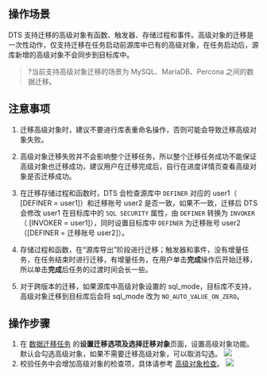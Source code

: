 
## 操作场景
DTS 支持迁移的高级对象有函数、触发器、存储过程和事件。高级对象的迁移是一次性动作，仅支持迁移在任务启动前源库中已有的高级对象，在任务启动后，源库新增的高级对象不会同步到目标库中。

>?当前支持高级对象迁移的场景为 MySQL、MariaDB、Percona 之间的数据迁移。

## 注意事项
1. 迁移高级对象时，建议不要进行库表重命名操作，否则可能会导致迁移高级对象失败。
2. 高级对象迁移失败并不会影响整个迁移任务，所以整个迁移任务成功不能保证高级对象也迁移成功，建议用户在迁移完成后，自行在进度详情页查看高级对象是否迁移成功。

2. 在迁移存储过程和函数时，DTS 会检查源库中 `DEFINER` 对应的 user1（ [DEFINER = user1]）和迁移账号 user2 是否一致，如果不一致，迁移后 DTS 会修改 user1 在目标库中的 `SQL SECURITY` 属性，由 `DEFINER` 转换为 `INVOKER`（ [INVOKER = user1]），同时设置目标库中 `DEFINER` 为迁移账号 user2（[DEFINER = 迁移账号 user2]）。

3. 存储过程和函数，在“源库导出”阶段进行迁移；触发器和事件，没有增量任务，在任务结束时进行迁移，有增量任务，在用户单击<b>完成</b>操作后开始迁移，所以单击**完成**后任务的过渡时间会长一些。

4. 对于跨版本的迁移，如果源库中高级对象设置的 sql_mode，目标库不支持，高级对象迁移到目标库后会将 sql_mode 改为 `NO_AUTO_VALUE_ON_ZERO`。

## 操作步骤
1. 在 [数据迁移任务](https://console.cloud.tencent.com/dts/migration) 的**设置迁移选项及选择迁移对象**页面，设置高级对象功能。默认会勾选高级对象，如果不需要迁移高级对象，可以取消勾选。
![](https://qcloudimg.tencent-cloud.cn/raw/29b10926a80b36324a1e5a50d1a2b856.png)
3. 校验任务中会增加高级对象的检查项，具体请参考 [高级对象检查](https://cloud.tencent.com/document/product/571/73705)。
    ![](https://qcloudimg.tencent-cloud.cn/raw/a2b2a7abc435fb00d1167e724d3d4c99.png)
